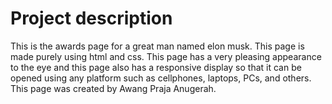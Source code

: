 # Project description
This is the awards page for a great man named elon musk. This page is made purely using html and css. This page has a very pleasing appearance to the eye and this page also has a responsive display so that it can be opened using any platform such as cellphones, laptops, PCs, and others. This page was created by Awang Praja Anugerah.
